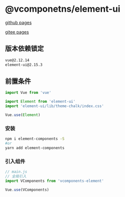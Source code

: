 # @vcomponetns/element-ui

[github pages](https://zehuichan.github.io/element-components/)

[gitee pages](https://zehuichan.gitee.io/element-components/)

## 版本依赖锁定

```sh
vue@2.12.14
element-ui@2.15.3
```

## 前置条件
```js
import Vue from 'vue'

import Element from 'element-ui'
import 'element-ui/lib/theme-chalk/index.css'

Vue.use(Element)
```

### 安装
```sh
npm i element-components -S
#or
yarn add element-components
```

### 引入组件
```js
// main.js
// 全局引入
import VComponents from 'vcomponents-element'

Vue.use(VComponents)
```

